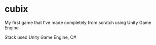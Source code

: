 # cubix

My first game that I've made completely from scratch using Unity Game Engine

Stack used Unity Game Engine, C#
